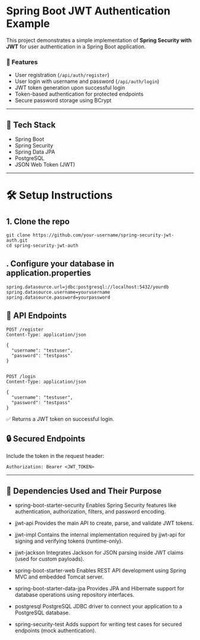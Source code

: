 # Spring Boot JWT Authentication Example

This project demonstrates a simple implementation of **Spring Security with JWT** for user authentication in a Spring Boot application.

### 🔐 Features

- User registration (`/api/auth/register`)
- User login with username and password (`/api/auth/login`)
- JWT token generation upon successful login
- Token-based authentication for protected endpoints
- Secure password storage using BCrypt

---

## 🚀 Tech Stack

- Spring Boot
- Spring Security
- Spring Data JPA
- PostgreSQL
- JSON Web Token (JWT)

---

# 🛠️ Setup Instructions

## 1. Clone the repo

```
git clone https://github.com/your-username/spring-security-jwt-auth.git
cd spring-security-jwt-auth
```

## . Configure your database in application.properties
```
spring.datasource.url=jdbc:postgresql://localhost:5432/yourdb
spring.datasource.username=yourusername
spring.datasource.password=yourpassword
```


## 🧪 API Endpoints
```/Register
POST /register
Content-Type: application/json

{
  "username": "testuser",
  "password": "testpass"
}
```

```/Login

POST /login
Content-Type: application/json

{
  "username": "testuser",
  "password": "testpass"
}
```
✅ Returns a JWT token on successful login.

## 🔒 Secured Endpoints
Include the token in the request header:

```
Authorization: Bearer <JWT_TOKEN>
```

---

## 🔧 Dependencies Used and Their Purpose
- spring-boot-starter-security
Enables Spring Security features like authentication, authorization, filters, and password encoding.

- jjwt-api
Provides the main API to create, parse, and validate JWT tokens.

- jjwt-impl
Contains the internal implementation required by jjwt-api for signing and verifying tokens (runtime-only).

- jjwt-jackson
Integrates Jackson for JSON parsing inside JWT claims (used for custom payloads).

- spring-boot-starter-web
Enables REST API development using Spring MVC and embedded Tomcat server.

- spring-boot-starter-data-jpa
Provides JPA and Hibernate support for database operations using repository interfaces.

- postgresql
PostgreSQL JDBC driver to connect your application to a PostgreSQL database.

- spring-security-test
Adds support for writing test cases for secured endpoints (mock authentication).
